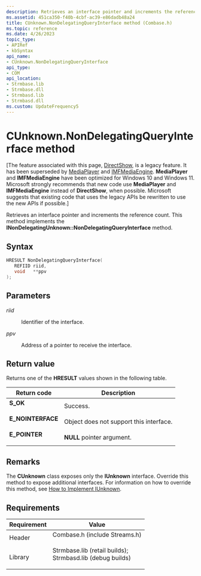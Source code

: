 ```yaml
---
description: Retrieves an interface pointer and increments the reference count. This method implements the INonDelegatingUnknown::NonDelegatingQueryInterface method.
ms.assetid: 451ca350-f40b-4cbf-ac39-e86dadb48a24
title: CUnknown.NonDelegatingQueryInterface method (Combase.h)
ms.topic: reference
ms.date: 4/26/2023
topic_type: 
- APIRef
- kbSyntax
api_name: 
- CUnknown.NonDelegatingQueryInterface
api_type: 
- COM
api_location: 
- Strmbase.lib
- Strmbase.dll
- Strmbasd.lib
- Strmbasd.dll
ms.custom: UpdateFrequency5
---
```


# CUnknown.NonDelegatingQueryInterface method

\[The feature associated with this page, [DirectShow](/windows/win32/directshow/directshow), is a legacy feature. It has been superseded by [MediaPlayer](/uwp/api/Windows.Media.Playback.MediaPlayer) and [IMFMediaEngine](/windows/win32/api/mfmediaengine/nn-mfmediaengine-imfmediaengine). **MediaPlayer** and **IMFMediaEngine** have been optimized for Windows 10 and Windows 11. Microsoft strongly recommends that new code use **MediaPlayer** and **IMFMediaEngine** instead of **DirectShow**, when possible. Microsoft suggests that existing code that uses the legacy APIs be rewritten to use the new APIs if possible.\]

Retrieves an interface pointer and increments the reference count. This method implements the **INonDelegatingUnknown::NonDelegatingQueryInterface** method.

## Syntax


```C++
HRESULT NonDelegatingQueryInterface(
   REFIID riid,
   void   **ppv
);
```



## Parameters

<dl> <dt>

*riid* 
</dt> <dd>

Identifier of the interface.

</dd> <dt>

*ppv* 
</dt> <dd>

Address of a pointer to receive the interface.

</dd> </dl>

## Return value

Returns one of the **HRESULT** values shown in the following table.



| Return code                                                                                   | Description                                        |
|-----------------------------------------------------------------------------------------------|----------------------------------------------------|
| <dl> <dt>**S\_OK**</dt> </dl>          | Success.<br/>                                |
| <dl> <dt>**E\_NOINTERFACE**</dt> </dl> | Object does not support this interface.<br/> |
| <dl> <dt>**E\_POINTER**</dt> </dl>     | **NULL** pointer argument.<br/>              |



 

## Remarks

The **CUnknown** class exposes only the **IUnknown** interface. Override this method to expose additional interfaces. For information on how to override this method, see [How to Implement IUnknown](how-to-implement-iunknown.md).

## Requirements



| Requirement | Value |
|--------------------|--------------------------------------------------------------------------------------------------------------------------------------------------------------------------------------------|
| Header<br/>  | <dl> <dt>Combase.h (include Streams.h)</dt> </dl>                                                                                   |
| Library<br/> | <dl> <dt>Strmbase.lib (retail builds); </dt> <dt>Strmbasd.lib (debug builds)</dt> </dl> |



 

 




